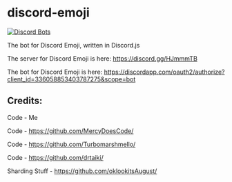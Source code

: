 # discord-emoji
[![Discord Bots](https://discordbots.org/api/widget/336058853403787275.png)](https://discordbots.org/bot/336058853403787275?utm_source=widget)

The bot for Discord Emoji, written in Discord.js


The server for Discord Emoji is here: https://discord.gg/HJmmmTB

The bot for Discord Emoji is here: https://discordapp.com/oauth2/authorize?client_id=336058853403787275&scope=bot


## Credits:

Code - Me

Code - https://github.com/MercyDoesCode/

Code - https://github.com/Turbomarshmello/

Code - https://github.com/drtaiki/

Sharding Stuff - https://github.com/oklookitsAugust/
